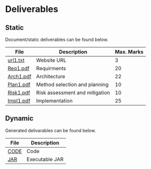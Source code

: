 # Deliverables

## Static

Document/static deliverables can be found below.

| File                                 | Description                    | Max. Marks |
|--------------------------------------|--------------------------------|------------|
| [url1.txt](/deliverables/url1.txt)   | Website URL                    | 3          |
| [Req1.pdf](/deliverables/Req1.pdf)   | Requirments                    | 20         |
| [Arch1.pdf](/deliverables/Arch1.pdf) | Architecture                   | 22         |
| [Plan1.pdf](/deliverables/Plan1.pdf) | Method selection and planning  | 10         |
| [Risk1.pdf](/deliverables/Risk1.pdf) | Risk assessment and mitigation | 10         |
| [Impl1.pdf](/deliverables/Risk1.pdf) | Implementation                 | 25         |

## Dynamic

Generated delivarables can be found below.

| File     | Description    |
|----------|----------------|
| [CODE]() | Code           |
| [JAR]()  | Executable JAR |
